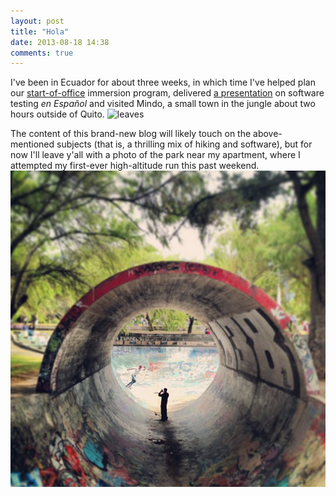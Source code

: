 ```yaml
---
layout: post
title: "Hola"
date: 2013-08-18 14:38
comments: true
---
```


I've been in Ecuador for about three weeks, in which time I've 
helped plan our [start-of-office](https://www.facebook.com/photo.php?fbid=637562259600702&set=a.243430865680512.67637.117154494974817&type=1&theater) immersion program, delivered [a presentation](pic.twitter.com/NP2XcOhHbV) on software testing *en Español* and visited
Mindo, a small town in the jungle about two hours outside of Quito.
![leaves](../images/DSC01331_edited.jpg)

The content of this brand-new blog will likely touch on the
above-mentioned subjects (that is, a thrilling mix of hiking and software), but for now I'll leave y'all with a photo of the
park near my apartment, where I attempted my first-ever high-altitude run
this past weekend. 
![Park](../images/parque_carolina.png)

